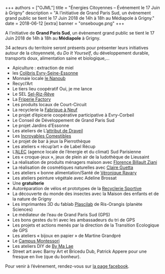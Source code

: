 +++
authors = ["OJML"]
title = "Énergies Citoyennes – Événement le 17 Juin à Grigny"
description = "A l’initiative de Grand Paris Sud, un évènement grand public se tient le 17 Juin 2018 de 14h à 18h au Médiapole à Grigny."
date = 2018-06-12
[extra]
banner = "onsebouge.png"
+++

A l’initiative de **Grand Paris Sud**, un évènement grand public se tient le 17 Juin 2018 de 14h à 18h au **Médiapole** à Grigny.

34 acteurs du territoire seront présents pour présenter leurs initiatives autour de la citoyenneté, du _Do It Yourself_, du développement durable, transports doux, alimentation saine et biologique,…

* Apiculture : extraction de miel
* les [Colibris Evry-Seine-Essonne](https://www.facebook.com/ColibrisEvrySeineEssonne/)
* Monnaie locale [le Nanoub](https://www.facebook.com/events/538507009870494/)
* Recycl’Art
* Le tiers lieu coopératif Oui, je me lance
* Le SEL [Sel-Riz-Rêve](http://selrizreve.simplesite.com/)
* La [Friperie Factory](https://friperie-factory.com/)
* Les produits locaux de Court-Circuit
* La recyclerie la [Fabrique à Neuf](https://lafabriqueaneuf.org/)
* Le projet d’épicerie coopérative participative à Evry-Corbeil
* Le Conseil de Développement de Grand Paris Sud
* Le projet Jardins d’Essonne
* Les ateliers de L’[attribut de Draveil](https://attributdedraveil.org/)
* Les [Incroyables Comestibles](http://lesincroyablescomestibles.fr/bondoufle/)
* Le projet de bar à jeux la Pierrothèque
* Les ateliers « récup’art » de Label Récup
* L‘[ALEC](http://alec-sudparisienne.org/) (agence locale de l’énergie et du climat) Sud Parisienne
* Les « croque-jeux », jeux de plein air de la ludothèque de Lieusaint
* La réalisation de produits ménagers maison avec [Florence Billault Ziani](https://www.facebook.com/florence.billaultziani)
* La réalisation de cosmétiques naturelles avec [Claire Guetta](http://www.clessentiel.com/)
* Les ateliers « bonne alimentation/Santé de [Véronique Ravary](https://dieteticiennenutritionniste-nutritionist.business.site/)
* Les ateliers peinture végétale avec Adeline Brossat
* Une __gratuiterie__
* Autoréparation de vélos et prototypes de la [Recyclerie Sportive](http://www.recyclerie-sportive.org/)
* La découverte du monde des insectes avec la Maison des enfants et de la nature de Grigny
* Les imprimantes 3D du fablab [Plascilab](http://www.plascilab.fr/) de Ris-Orangis (planète Sciences)
* Le médiateur de l’eau de Grand Paris Sud (GPS)
* Les bons gestes du tri avec les ambassadeurs du tri de GPS
* Les projets et actions menés par la direction de la Transition Ecologique de GPS
* Les ateliers « bijoux en papier » de Martine Grandpré
* Le [Campus Montessori](http://campusmontessori.org/)
* Les ateliers DIY de [By Ma Lae](http://bymalae.blogspot.com/)
* Street art avec Barny Art et Bricedu Dub, Patrick Appere pour une fresque en live (que du bonheur).


Pour venir à l’évènement, rendez-vous sur [la page facebook](https://www.facebook.com/events/2116697268551973/).
